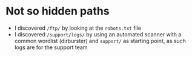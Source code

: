 # Not so hidden paths

* I discovered `/ftp/` by looking at the `robots.txt` file
* I discovered `/support/logs/` by using an automated scanner with a common wordlist (dirburster) and `support/` as starting point, as such logs are for the support team